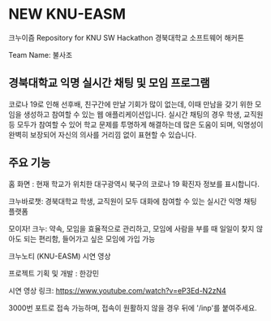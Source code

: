 # NEW KNU-EASM
크누이즘
Repository for KNU SW Hackathon
경북대학교 소프트웨어 해커톤

Team Name: 불사조
## 경북대학교 익명 실시간 채팅 및 모임 프로그램
코로나 19로 인해 선후배, 친구간에 만날 기회가 많이 없는데, 이때 만남을 갖기 위한 모임을 생성하고 참여할 수 있는 웹 애플리케이션입니다.
실시간 채팅의 경우 학생, 교직원 등 모두가 참여할 수 있어 학교 문제를 투명하게 해결하는데 많은 도움이 되며, 익명성이 완벽히 보장되어 자신의 의사를 거리낌 없이 표현할 수 있습니다.

## 주요 기능
홈 화면 : 현재 학교가 위치한 대구광역시 북구의 코로나 19 확진자 정보를 표시합니다.

크누바로챗: 경북대학교 학생, 교직원이 모두 대화에 참여할 수 있는 실시간 익명 채팅 플랫폼

모이자! 크누: 약속, 모임을 효율적으로 관리하고, 모임에 사람을 부를 때 일일이 찾지 않아도 되는 편리함, 들어가고 싶은 모임에 가입 가능

크누노티 (KNU-EASM) 시연 영상

프로젝트 기획 및 개발 : 한강민

시연 영상 링크: https://www.youtube.com/watch?v=eP3Ed-N2zN4


3000번 포트로 접속 가능하며, 접속이 원활하지 않을 경우 뒤에 '/inp'를 붙여주세요.
